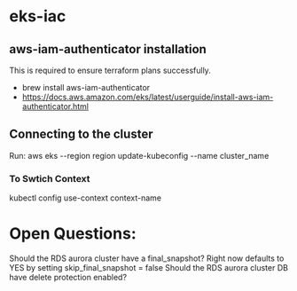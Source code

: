 # eks-iac

## aws-iam-authenticator installation

This is required to ensure terraform plans successfully.

* brew install aws-iam-authenticator
* https://docs.aws.amazon.com/eks/latest/userguide/install-aws-iam-authenticator.html

## Connecting to the cluster
Run:
aws eks --region region update-kubeconfig --name cluster_name
### To Swtich Context
kubectl config use-context context-name

# Open Questions:
Should the RDS aurora cluster have a final_snapshot? Right now defaults to YES by setting skip_final_snapshot = false
Should the RDS aurora cluster DB have delete protection enabled?